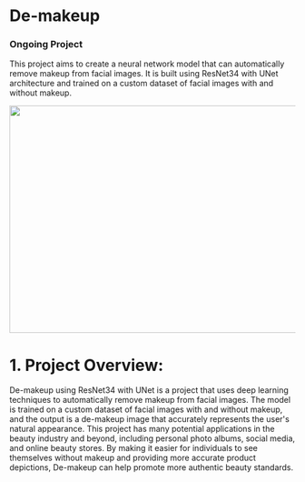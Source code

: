 # De-makeup

### Ongoing Project
This project aims to create a neural network model that can automatically remove makeup from facial images. It is built using ResNet34 with UNet architecture and trained on a custom dataset of facial images with and without makeup.

<p align="center">
  <img src="https://user-images.githubusercontent.com/90423581/218090114-ce8a6421-e5c3-48f8-a677-a9183e7ec0f2.png" data-canonical-src="https://gyazo.com/eb5c5741b6a9a16c692170a41a49c858.png" width="750" height="400" />
</p>

# 1. Project Overview:
De-makeup using ResNet34 with UNet is a project that uses deep learning techniques to automatically remove makeup from facial images. The model is trained on a custom dataset of facial images with and without makeup, and the output is a de-makeup image that accurately represents the user's natural appearance. This project has many potential applications in the beauty industry and beyond, including personal photo albums, social media, and online beauty stores. By making it easier for individuals to see themselves without makeup and providing more accurate product depictions, De-makeup can help promote more authentic beauty standards.
